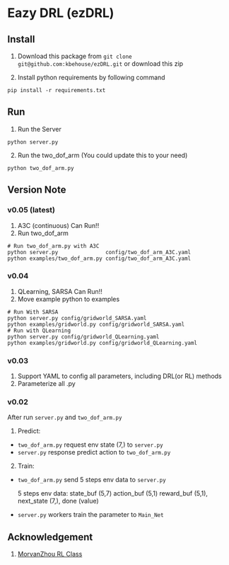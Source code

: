 # Eazy DRL (ezDRL)

## Install

1. Download this package from `git clone git@github.com:kbehouse/ezDRL.git` or download this zip

2. Install python requirements by following command

```
pip install -r requirements.txt
```

## Run

1. Run the Server 

```
python server.py
```

2. Run the two_dof_arm (You could update this to your need) 

```
python two_dof_arm.py
```

## Version Note 

### v0.05 (latest)
1. A3C (continuous) Can Run!!
2. Run two_dof_arm
```
# Run two_dof_arm.py with A3C
python server.py               config/two_dof_arm_A3C.yaml
python examples/two_dof_arm.py config/two_dof_arm_A3C.yaml
```

### v0.04
1. QLearning, SARSA Can Run!!
2. Move example python to examples
```
# Run With SARSA
python server.py config/gridworld_SARSA.yaml
python examples/gridworld.py config/gridworld_SARSA.yaml
# Run with QLearning
python server.py config/gridworld_QLearning.yaml
python examples/gridworld.py config/gridworld_QLearning.yaml
```

### v0.03 
1. Support YAML to config all parameters, including DRL(or RL) methods
2. Parameterize all .py

### v0.02

After run `server.py` and `two_dof_arm.py`

1. Predict:
* `two_dof_arm.py` request env state (7,) to `server.py`
* `server.py` response predict action to  `two_dof_arm.py`

2. Train:
* `two_dof_arm.py` send 5 steps env data to `server.py`

   5  steps env data: state_buf (5,7) action_buf (5,1) reward_buf (5,1), next_state (7,),  done (value)


* `server.py` workers train the parameter to `Main_Net`

## Acknowledgement

1. [MorvanZhou RL Class](https://github.com/MorvanZhou/Reinforcement-learning-with-tensorflow)